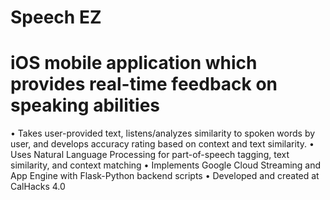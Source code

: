 # Speech EZ

# iOS mobile application which provides real-time feedback on speaking abilities
•	Takes user-provided text, listens/analyzes similarity to spoken words by user, and develops accuracy rating based on context and text similarity. 
•	Uses Natural Language Processing for part-of-speech tagging, text similarity, and context matching
•	Implements Google Cloud Streaming and App Engine with Flask-Python backend scripts
•	Developed and created at CalHacks 4.0
